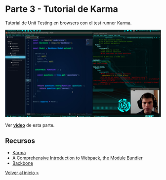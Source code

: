 # Parte 3 - Tutorial de Karma

Tutorial de Unit Testing en browsers con el test runner Karma.

[![Tutorial de Karma](./wallpaper.png)](https://www.youtube.com/watch?v=ylFL_KvHn_g&index=3&list=PLAIjpj9Un1BBA1y_6VQuVLEuJY8rMavRV)

Ver **[vídeo](https://www.youtube.com/watch?v=ylFL_KvHn_g&index=3&list=PLAIjpj9Un1BBA1y_6VQuVLEuJY8rMavRV)** de esta parte.

## Recursos

- [Karma](http://karma-runner.github.io)
- [A Comprehensive Introduction to Webpack, the Module Bundler](http://www.theodo.fr/blog/2016/07/a-comprehensive-introduction-to-webpack-the-module-bundler)
- [Backbone](http://backbonejs.org)

[Volver al inicio >](../)
